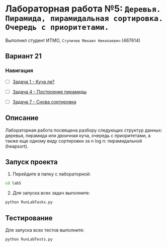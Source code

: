 # Лабораторная работа №5: `Деревья. Пирамида, пирамидальная сортировка. Очередь с приоритетами.`
Выполнил студент ИТМО, `Ступичев Михаил Николаевич` (467614)

## Вариант 21
### Навигация

- [ ] [Задача 1 - Куча ли?](task1)
- [ ] [Задача 4 - Построение пирамиды](task4)
- [ ] [Задача 7 - Снова сортировка](task7)


## Описание
Лабораторная работа посвящена разбору следующих структур данных: деревья, пирамида или двоичная куча, очередь с приоритетами, а также еще одному
виду сортировки за n log n: пирамидальной (heapsort).

## Запуск проекта
1. Перейдите в папку с лабораторной:
```bash
cd lab5
```

2. Для запуска всех задач выполните:
```bash
python RunLabTasks.py
```


## Тестирование
Для запуска всех тестов выполните:
```bash
python RunLabTests.py
```